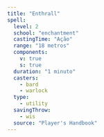 ```yaml
---
title: "Enthrall"
spell:
  level: 2
  school: "enchantment"
  castingTime: "Ação"
  range: "18 metros"
  components:
    v: true
    s: true
  duration: "1 minuto"
  casters:
    - bard
    - warlock
  type:
    - utility
  savingThrow:
    - wis
  source: "Player's Handbook"
---
```

